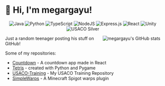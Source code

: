 # 👋 Hi, I'm megargayu!

<p align="center">
  <img src="https://img.shields.io/badge/java-%23ED8B00.svg?style=for-the-badge&logo=java&logoColor=white" alt="Java">
  <img src="https://img.shields.io/badge/python-%2314354C.svg?style=for-the-badge&logo=python&logoColor=white" alt="Python">
  <img src="https://img.shields.io/badge/typescript-%23007ACC.svg?style=for-the-badge&logo=typescript&logoColor=white" alt="TypeScript">
  <img src="https://img.shields.io/badge/node.js-%2343853D.svg?style=for-the-badge&logo=node.js&logoColor=white" alt="NodeJS">
  <img src="https://img.shields.io/badge/express.js-%23404d59.svg?style=for-the-badge&logo=express&logoColor=%2361DAFB" alt="Express.js">
  <img src="https://img.shields.io/badge/react-%2320232a.svg?style=for-the-badge&logo=react&logoColor=%2361DAFB" alt="React">
  <img src="https://img.shields.io/badge/unity-%23000000.svg?style=for-the-badge&logo=unity&logoColor=white" alt="Unity">
  <img src="https://img.shields.io/badge/USACO-Silver-blue?style=for-the-badge" alt="USACO Silver">
</p>

<img align="right" src="https://github-readme-stats.vercel.app/api?username=megargayu" alt="megargayu's GitHub stats" >

Just a random teenager posting his stuff on GitHub!

Some of my repositories:

- [Countdown](https://github.com/megargayu/Countdown) - A countdown app made in React
- [Tetris](https://github.com/megargayu/Tetris) - created with Python and Pygame
- [USACO-Training](https://github.com/megargayu/USACO-Training) - My USACO Training Repository
- [SimpleWarps](https://github.com/megargayu/SimpleWarps) - A Minecraft Spigot warps plugin
